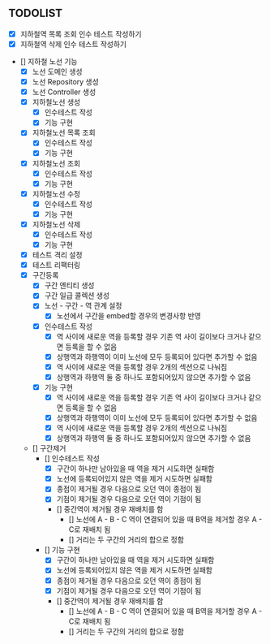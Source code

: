 ## TODOLIST
- [x] 지하철역 목록 조회 인수 테스트 작성하기
- [x] 지하철역 삭제 인수 테스트 작성하기
- [] 지하철 노선 기능
  - [x] 노선 도메인 생성
  - [x] 노선 Repository 생성
  - [x] 노선 Controller 생성
  - [x] 지하철노선 생성
    - [x] 인수테스트 작성
    - [x] 기능 구현
  - [x] 지하철노선 목록 조회
    - [x] 인수테스트 작성
    - [x] 기능 구현
  - [x] 지하철노선 조회
    - [x] 인수테스트 작성
    - [x] 기능 구현
  - [x] 지하철노선 수정
    - [x] 인수테스트 작성
    - [x] 기능 구현
  - [x] 지하철노선 삭제
    - [x] 인수테스트 작성
    - [x] 기능 구현
  - [x] 테스트 격리 설정
  - [x] 테스트 리팩터링
  - [x] 구간등록
    - [x] 구간 엔티티 생성
    - [x] 구간 일급 콜렉션 생성
    - [x] 노선 - 구간 - 역 관계 설정
      - [x] 노선에서 구간을 embed할 경우의 변경사항 반영
    - [x] 인수테스트 작성
      - [x] 역 사이에 새로운 역을 등록할 경우 기존 역 사이 길이보다 크거나 같으면 등록을 할 수 없음
      - [x] 상행역과 하행역이 이미 노선에 모두 등록되어 있다면 추가할 수 없음
      - [x] 역 사이에 새로운 역을 등록할 경우 2개의 섹션으로 나눠짐
      - [x] 상행역과 하행역 둘 중 하나도 포함되어있지 않으면 추가할 수 없음
    - [x] 기능 구현
      - [x] 역 사이에 새로운 역을 등록할 경우 기존 역 사이 길이보다 크거나 같으면 등록을 할 수 없음
      - [x] 상행역과 하행역이 이미 노선에 모두 등록되어 있다면 추가할 수 없음
      - [x] 역 사이에 새로운 역을 등록할 경우 2개의 섹션으로 나눠짐
      - [x] 상행역과 하행역 둘 중 하나도 포함되어있지 않으면 추가할 수 없음
  - [] 구간제거
    - [] 인수테스트 작성
      - [x] 구간이 하나만 남아있을 때 역을 제거 시도하면 실패함
      - [x] 노선에 등록되어있지 않은 역을 제거 시도하면 실패함
      - [x] 종점이 제거될 경우 다음으로 오던 역이 종점이 됨
      - [x] 기점이 제거될 경우 다음으로 오던 역이 기점이 됨
      - [] 중간역이 제거될 경우 재배치를 함 
        - [] 노선에 A - B - C 역이 연결되어 있을 때 B역을 제거할 경우 A - C로 재배치 됨 
        - [] 거리는 두 구간의 거리의 합으로 정함
    - [] 기능 구현
      - [x] 구간이 하나만 남아있을 때 역을 제거 시도하면 실패함
      - [x] 노선에 등록되어있지 않은 역을 제거 시도하면 실패함
      - [x] 종점이 제거될 경우 다음으로 오던 역이 종점이 됨
      - [x] 기점이 제거될 경우 다음으로 오던 역이 기점이 됨
      - [] 중간역이 제거될 경우 재배치를 함
        - [] 노선에 A - B - C 역이 연결되어 있을 때 B역을 제거할 경우 A - C로 재배치 됨
        - [] 거리는 두 구간의 거리의 합으로 정함
